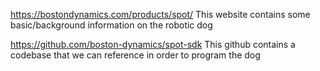 https://bostondynamics.com/products/spot/ 
This website contains some basic/background information on the robotic dog

https://github.com/boston-dynamics/spot-sdk
This github contains a codebase that we can reference in order to program the dog
